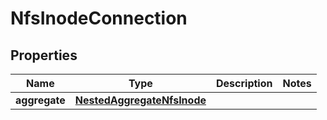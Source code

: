 

# NfsInodeConnection


## Properties

Name | Type | Description | Notes
------------ | ------------- | ------------- | -------------
**aggregate** | [**NestedAggregateNfsInode**](NestedAggregateNfsInode.md) |  | 



